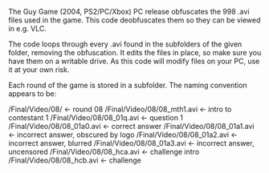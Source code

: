 The Guy Game (2004, PS2/PC/Xbox) PC release obfuscates the 998 .avi files used in the game.  This code deobfuscates them so they can be viewed in e.g. VLC.

The code loops through every .avi found in the subfolders of the given folder, removing the obfuscation.  It edits the files in place, so make sure you have them on a writable drive.  As this code will modify files on your PC, use it at your own risk.

Each round of the game is stored in a subfolder.  The naming convention appears to be:

/Final/Video/08/            <- round 08
/Final/Video/08/08_mth1.avi <- intro to contestant 1
/Final/Video/08/08_01q.avi  <- question 1
/Final/Video/08/08_01a0.avi <- correct answer
/Final/Video/08/08_01a1.avi <- incorrect answer, obscured by logo
/Final/Video/08/08_01a2.avi <- incorrect answer, blurred
/Final/Video/08/08_01a3.avi <- incorrect answer, uncensored
/Final/Video/08/08_hca.avi  <- challenge intro
/Final/Video/08/08_hcb.avi  <- challenge
